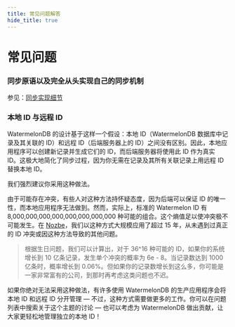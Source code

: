 ```yaml
---
title: 常见问题解答
hide_title: true
---
```


# 常见问题

### 同步原语以及完全从头实现自己的同步机制

参见：[同步实现细节](../Implementation/SyncImpl.md)


### 本地 ID 与远程 ID

WatermelonDB 的设计基于这样一个假设：本地 ID（WatermelonDB 数据库中记录及其关联的 ID）和远程 ID（后端服务器上的 ID）之间没有区别。因此，本地应用程序可以创建新记录并生成它们的 ID，而后端服务器将使用此 ID 作为真实 ID。这极大地简化了同步过程，因为你无需在记录及其所有关联记录上用远程 ID 替换本地 ID。

我们强烈建议你采用这种做法。

由于可能存在冲突，有些人对这种方法持怀疑态度，因为后端可以保证 ID 的唯一性，而本地应用程序无法做到。然而，实际上，标准的 Watermelon ID 有 8,000,000,000,000,000,000,000,000 种可能的组合。这个熵值足以使冲突极不可能发生。在 [Nozbe](https://nozbe.com)，我们以这种方式大规模应用了超过 15 年，从未遇到过真正的 ID 冲突或因这种方法导致的其他问题。

> 根据生日问题，我们可以计算出，对于 36^16 种可能的 ID，如果你的系统增长到 10 亿条记录，发生单个冲突的概率为 6e - 8。当记录数达到 1000 亿条时，概率增长到 0.06%。但如果你的记录数增长到这么多，你可能是一家非常富有的公司，到那时再考虑这类问题也不迟。

如果你绝对无法采用这种做法，有许多使用 WatermelonDB 的生产应用程序会将本地 ID 和远程 ID 分开管理 — 不过，这种方式需要做更多的工作。你可以在问题列表中搜索关于这个主题的讨论 — 也可以考虑为 WatermelonDB 做出贡献，让大家更轻松地管理独立的本地 ID！
